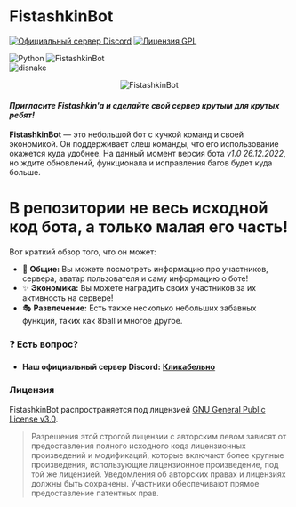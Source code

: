 # FistashkinBot
[![Официальный сервер Discord](https://discordapp.com/api/guilds/809899167282364416/embed.png)](https://discord.gg/Q69xQnzR6m)
[![Лицензия GPL](https://badges.frapsoft.com/os/gpl/gpl.svg?v=103)](LICENSE)

![Python](https://img.shields.io/badge/Python-3.11-blue?style=for-the-badge&logo=python)
![FistashkinBot](https://img.shields.io/badge/Fistashkin%20Bot-Версия%3A%201.0-8df8a7?style=for-the-badge&logo=discord&logoColor=8df8a7)<br>
![disnake](https://img.shields.io/badge/disnake-black?style=for-the-badge&logo=discord)

<p align="center">
  <img src="https://i91.servimg.com/u/f91/20/47/10/60/44_20210.png" alt="FistashkinBot"/>
</p>

#### *Пригласите Fistashkin'a и сделайте свой сервер крутым для крутых ребят!*
**FistashkinBot** — это небольшой бот с кучкой команд и своей экономикой. Он поддерживает слеш команды, что его использование окажется куда удобнее. На данный момент версия бота *v1.0 26.12.2022*, но ждите обновлений, функционала и исправления багов будет куда больше. 

# **В репозитории не весь исходной код бота, а только малая его часть!**

Вот краткий обзор того, что он может:
* 🎀 **Общие:** Вы можете посмотреть информацию про участников, сервера, аватар пользователя и саму информацию о боте!
* ✨ **Экономика:** Вы можете наградить своих участников за их активность на сервере!
* 🎭 **Развлечение:** Есть также несколько небольших забавных функций, таких как 8ball и многое другое.

### :question: Есть вопрос?
* **Наш официальный сервер Discord:** [**Кликабельно**](https://discord.gg/Q69xQnzR6m)

### Лицензия
FistashkinBot распространяется под лицензией [GNU General Public License v3.0](LICENSE).
> Разрешения этой строгой лицензии с авторским левом зависят от предоставления полного исходного кода лицензионных произведений и модификаций, которые включают более крупные произведения, использующие лицензионное произведение, под той же лицензией. Уведомления об авторских правах и лицензиях должны быть сохранены. Участники обеспечивают прямое предоставление патентных прав.
> 
